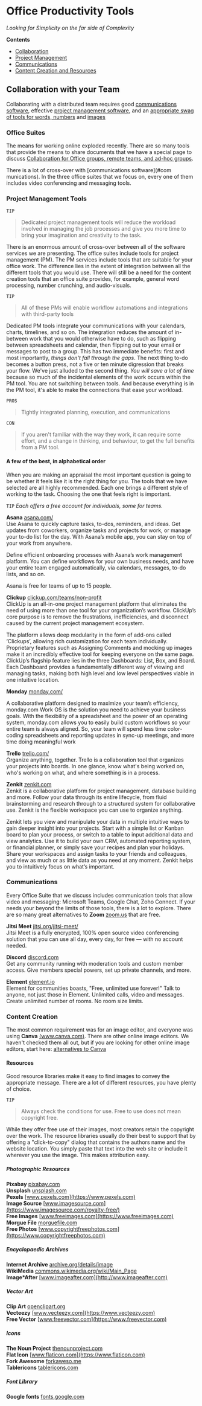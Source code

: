 

# Office Productivity Tools

*Looking for Simplicity on the far side of Complexity*

**Contents**  
- [Collaboration](#collaboration)  
- [Project Management](#management)  
- [Communications](#communications)  
- [Content Creation and Resources](#avcontent)  


## Collaboration with your Team <a name="collaboration"></a>

Collaborating with a distributed team requires good [communications software](#communications), effective [project management software](#management), and an [appropriate swag of tools for words, numbers](#office) and [images](#avcontent) 


### Office Suites <a name="office"></a>
The means for working online exploded recently. There are so many tools that provide the means to share documents that we  have a special page to discuss [Collaboration for Office groups, remote teams, and ad-hoc groups](Collaboration.md).

There is a lot of cross-over with [communications software](#com	munications). In the three office suites that we focus on, every one of them includes video conferencing and messaging tools. 


### Project Management Tools <a name="management"></a>

``TIP``
>Dedicated project management tools will reduce the workload involved in managing the job processes and give you more time to bring your imagination and creativity to the task. 

There is an enormous amount of cross-over between all of the software services we are presenting. The office suites include tools for project management (PM). The PM services include tools that are suitable for your office work. The difference lies in the extent of integration between all the different tools that you would use. There will still be a need for the content creation tools that an office suite provides, for example, general word processing,  number crunching, and audio-visuals. 


``TIP`` 
>All of these PMs will enable workflow automations and integrations with third-party tools

Dedicated PM tools integrate your communications with your calendars, charts, timelines, and so on. The integration reduces the amount of in-between work that you would otherwise have to do, such as flipping between spreadsheets and calendar, then flipping out to your email or messages to post to a group. This has two immediate benefits: first and most importantly, *things don't fall through the gaps*. The next thing to-do becomes a button press, not a five or ten minute digression that breaks your flow. We've just alluded to the second thing. *You will save a lot of time* because so much of the incidental elements of the work occurs within the PM tool. You are not switching between tools. And because everything is in the PM tool, it's able to make the connections that ease your workload. 

``PROS``  
>Tightly integrated planning, execution, and communications 


``CON`` 
>If you aren't familiar with the way they work, it can require some effort, and a change in thinking, and behaviour, to get the full benefits from a PM tool.


#### A few of the best, in alphabetical order

When you are making an appraisal the most important question is going to be whether it feels like it is the right thing for you. The tools that we have selected are all highly recommended. Each one brings a different style of working to the task. Choosing the one that feels right is important. 

``TIP`` *Each offers a free account for individuals, some for teams.*


**Asana** [asana.com/](https://asana.com/)  
Use Asana to quickly capture tasks, to-dos, reminders, and ideas. Get updates from coworkers, organize tasks and projects for work, or manage your to-do list for the day. With Asana’s mobile app, you can stay on top of your work from anywhere. 

Define efficient onboarding processes with Asana’s work management platform. You can define workflows for your own business needs, and have your entire team engaged automatically, via calendars, messages, to-do lists, and so on. 

Asana is free for teams of up to 15 people. 


**Clickup** [clickup.com/teams/non-profit](https://clickup.com/teams/non-profit)  
ClickUp is an all-in-one project management platform that eliminates the need of using more than one tool for your organization’s workflow. ClickUp’s core purpose is to remove the frustrations, inefficiencies, and disconnect caused by the current project management ecosystem.

The platform allows deep modularity in the form of add-ons called ‘Clickups’, allowing rich customization for each team individually. Proprietary features such as Assigning Comments and mocking up images make it an incredibly effective tool for keeping everyone on the same page. ClickUp’s flagship feature lies in the three Dashboards: List, Box, and Board. Each Dashboard provides a fundamentally different way of viewing and managing tasks, making both high level and low level perspectives viable in one intuitive location.

**Monday** [monday.com/](https://monday.com/)  

A collaborative platform designed to maximize your team’s efficiency, monday.com Work OS is the solution you need to achieve your business goals. With the flexibility of a spreadsheet and the power of an operating system, monday.com allows you to easily build custom workflows so your entire team is always aligned. So, your team will spend less time color-coding spreadsheets and reporting updates in sync-up meetings, and more time doing meaningful work

**Trello** [trello.com/](https://trello.com/)  
Organize anything, together. Trello is a collaboration tool that organizes your projects into boards. In one glance, know what's being worked on, who's working on what, and where something is in a process.
 

**Zenkit** [zenkit.com](https://zenkit.com)  
Zenkit is a collaborative platform for project management, database building and more. Follow your data through its entire lifecycle, from fluid brainstorming and research through to a structured system for collaborative use. Zenkit is the flexible workspace you can use to organize anything.

Zenkit lets you view and manipulate your data in multiple intuitive ways to gain deeper insight into your projects. Start with a simple list or Kanban board to plan your process, or switch to a table to input additional data and view analytics. Use it to build your own CRM, automated reporting system, or financial planner, or simply save your recipes and plan your holidays. Share your workspaces and assign tasks to your friends and colleagues, and view as much or as little data as you need at any moment. Zenkit helps you to intuitively focus on what’s important.

### Communications  <a name="communications"></a>

Every Office Suite that we discuss includes communication tools that allow video and messaging: Microsoft Teams, Google Chat, Zoho Connect. If your needs your beyond the limits of those tools, there is a lot to explore. There are so many great alternatives to **Zoom** [zoom.us](https://zoom.us) that are free.

**Jitsi Meet** [jitsi.org/jitsi-meet/](https://jitsi.org/jitsi-meet/)  
Jitsi Meet is a fully encrypted, 100% open source video conferencing solution that you can use all day, every day, for free — with no account needed.  

**Discord** [discord.com](https://discord.com)   
Get any community running with moderation tools and custom member access. Give members special powers, set up private channels, and more.  

**Element** [element.io](https://element.io)   
Element for communities boasts, "Free, unlimited use forever!" Talk to anyone, not just those in Element. Unlimited calls, video and messages. Create unlimited number of rooms. No room size limits. 


### Content Creation <a name="avcontent"></a>

The most common requirement was for an image editor, and everyone was using **Canva**  [(www.canva.com)](https://www.canva.com). There are other online image editors. We haven't checked them all out, but if you are looking for other online image editors, start here: [alternatives to Canva](https://alternativeto.net/software/canva/?platform=online)

#### Resources
Good resource libraries make it easy to find images to convey the appropriate message. There are a lot of different resources, you have plenty of choice. 

``TIP`` 
>Always check the conditions for use. Free to use does not mean copyright free. 

While they offer free use of their images, most creators retain the copyright over the work. The resource libraries usually do their best to support that by offering a "click-to-copy" dialog that contains the authors name and the website location. You simply paste that text into the web site or include it wherever you use the image. This makes attribution easy. 


##### Photographic Resources

**Pixabay** [pixabay.com](https://pixabay.com)  
**Unsplash** [unsplash.com](https://unsplash.com)  
**Pexels** [www.pexels.com](https://www.pexels.com)  
**Image Source** [www.imagesource.com](https://www.imagesource.com/royalty-free/)  
**Free Images** [www.freeimages.com](https://www.freeimages.com)  
**Morgue File** [morguefile.com](https://morguefile.com)  
**Free Photos** [www.copyrightfreephotos.com](https://www.copyrightfreephotos.com)  

##### Encyclopaedic Archives
**Internet Archive** [archive.org/details/image](https://archive.org/details/image)  
**WikiMedia** [commons.wikimedia.org/wiki/Main_Page](https://commons.wikimedia.org/wiki/Main_Page)  
**Image\*After** [www.imageafter.com](http://www.imageafter.com) 

##### Vector Art
**Clip Art** [openclipart.org](https://openclipart.org)  
**Vecteezy** [www.vecteezy.com](https://www.vecteezy.com)  
**Free Vector** [www.freevector.com](https://www.freevector.com)  

##### Icons
**The Noun Project** [thenounproject.com](https://thenounproject.com)  
**Flat Icon** [www.flaticon.com](https://www.flaticon.com)  
**Fork Awesome** [forkaweso.me](https://forkaweso.me/Fork-Awesome/icons/)  
**Tablericons** [tablericons.com](https://tablericons.com)  

##### Font Library

**Google fonts** [fonts.google.com](https://fonts.google.com)  
